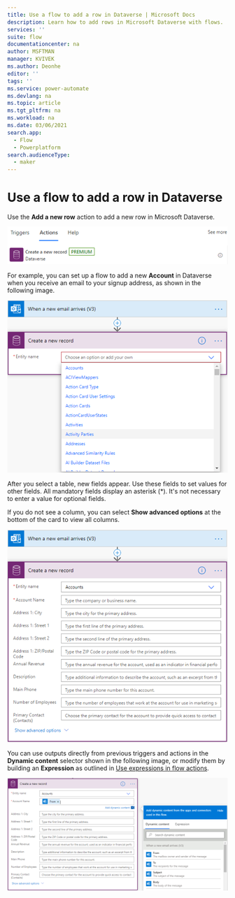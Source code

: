```yaml
---
title: Use a flow to add a row in Dataverse | Microsoft Docs
description: Learn how to add rows in Microsoft Dataverse with flows. 
services: ''
suite: flow
documentationcenter: na
author: MSFTMAN
manager: KVIVEK
ms.author: Deonhe
editor: ''
tags: ''
ms.service: power-automate
ms.devlang: na
ms.topic: article
ms.tgt_pltfrm: na
ms.workload: na
ms.date: 03/06/2021
search.app: 
  - Flow
  - Powerplatform
search.audienceType: 
  - maker
---
```


# Use a flow to add a row in Dataverse

Use the **Add a new row** action to add a new row in Microsoft Dataverse.

![Add a new row image](../media/create-row/42343b95404d44f600cd69059f9b1dc1.png)

For example, you can set up a flow to add a new **Account** in Dataverse when you receive an email to your signup address, as shown in the following image.

![A flow that adds a new row when an email arrives](../media/create-row/9e8d26806c2cf115d0261238fc53e874.png)

After you select a table, new fields appear. Use these fields to set values for other fields. All mandatory fields display an asterisk (\*). It's not necessary to enter a value for optional fields.

If you do not see a column, you can select **Show advanced options** at the bottom of the card to view all columns.

![Cards that shows all columns for the add a new row action](../media/create-row/1cbaa257cf19b641bc183652cd7731c8.png)

You can use outputs directly from previous triggers and actions in the **Dynamic content** selector shown in the following image, or modify them by building an **Expression** as outlined in [Use expressions in flow actions](https://flow.microsoft.com/en-us/blog/use-expressions-in-actions/).

![Dynamic content](../media/create-row/ce98d6e7a86d68dc7d68d16b503c5f38.png)




